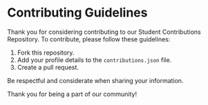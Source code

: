 # Contributing Guidelines

Thank you for considering contributing to our Student Contributions Repository. To contribute, please follow these guidelines:

1. Fork this repository.
2. Add your profile details to the `contributions.json` file.
3. Create a pull request.

Be respectful and considerate when sharing your information.

Thank you for being a part of our community!
